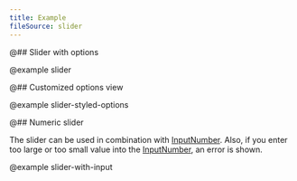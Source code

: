 ```yaml
---
title: Example
fileSource: slider
---
```


@## Slider with options

@example slider

@## Customized options view

@example slider-styled-options

@## Numeric slider

The slider can be used in combination with [InputNumber](/components/input-number/). Also, if you enter too large or too small value into the [InputNumber](/components/input-number/), an error is shown.

@example slider-with-input

